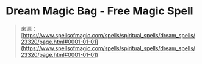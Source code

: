 <!--yml
category: 未分类
date: 2024-06-12 19:08:22
-->

# Dream Magic Bag - Free Magic Spell

> 来源：[https://www.spellsofmagic.com/spells/spiritual_spells/dream_spells/23320/page.html#0001-01-01](https://www.spellsofmagic.com/spells/spiritual_spells/dream_spells/23320/page.html#0001-01-01)